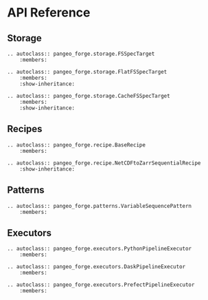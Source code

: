 # API Reference


## Storage

```{eval-rst}
.. autoclass:: pangeo_forge.storage.FSSpecTarget
    :members:
```

```{eval-rst}
.. autoclass:: pangeo_forge.storage.FlatFSSpecTarget
    :members:
    :show-inheritance:
```

```{eval-rst}
.. autoclass:: pangeo_forge.storage.CacheFSSpecTarget
    :members:
    :show-inheritance:
```

## Recipes

```{eval-rst}
.. autoclass:: pangeo_forge.recipe.BaseRecipe
    :members:
```

```{eval-rst}
.. autoclass:: pangeo_forge.recipe.NetCDFtoZarrSequentialRecipe
    :show-inheritance:
```

## Patterns

```{eval-rst}
.. autoclass:: pangeo_forge.patterns.VariableSequencePattern
    :members:
```

## Executors

```{eval-rst}
.. autoclass:: pangeo_forge.executors.PythonPipelineExecutor
    :members:
```

```{eval-rst}
.. autoclass:: pangeo_forge.executors.DaskPipelineExecutor
    :members:
```

```{eval-rst}
.. autoclass:: pangeo_forge.executors.PrefectPipelineExecutor
    :members:
```
